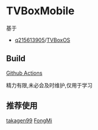 # TVBoxMobile

基于
* [q215613905](https://github.com/q215613905)/[TVBoxOS](https://github.com/q215613905/TVBoxOS)

## Build
[Github Actions](https://github.com/chen59x/TVBoxOS-Mobile/actions)

精力有限,未必会及时维护,仅用于学习

## 推荐使用
[takagen99](https://github.com/takagen99/Box)
[FongMi](https://github.com/FongMi/TV)